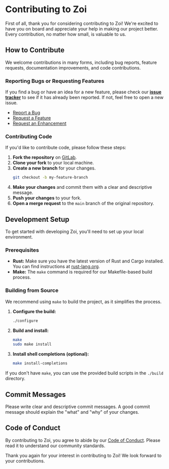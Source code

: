 # Contributing to Zoi

First of all, thank you for considering contributing to Zoi! We're excited to have you on board and appreciate your help in making our project better. Every contribution, no matter how small, is valuable to us.

## How to Contribute

We welcome contributions in many forms, including bug reports, feature requests, documentation improvements, and code contributions.

### Reporting Bugs or Requesting Features

If you find a bug or have an idea for a new feature, please check our [**issue tracker**](https://gitlab.com/Zillowe/Zillwen/Zusty/Zoi/-/issues) to see if it has already been reported. If not, feel free to open a new issue.

- [Report a Bug](https://gitlab.com/Zillowe/Zillwen/Zusty/Zoi/-/issues/new?issuable_template=Bug%20Report)
- [Request a Feature](https://gitlab.com/Zillowe/Zillwen/Zusty/Zoi/-/issues/new?issuable_template=Feature%20Request)
- [Request an Enhancement](https://gitlab.com/Zillowe/Zillwen/Zusty/Zoi/-/issues/new?issuable_template=Enhancement%20Request)

### Contributing Code

If you'd like to contribute code, please follow these steps:

1.  **Fork the repository** on [GitLab](https://gitlab.com/Zillowe/Zillwen/Zusty/Zoi).
2.  **Clone your fork** to your local machine.
3.  **Create a new branch** for your changes.
    ```sh
    git checkout -b my-feature-branch
    ```
4.  **Make your changes** and commit them with a clear and descriptive message.
5.  **Push your changes** to your fork.
6.  **Open a merge request** to the `main` branch of the original repository.

## Development Setup

To get started with developing Zoi, you'll need to set up your local environment.

### Prerequisites

- **Rust:** Make sure you have the latest version of Rust and Cargo installed. You can find instructions at [rust-lang.org](https://www.rust-lang.org/tools/install).
- **Make:** The `make` command is required for our Makefile-based build process.

### Building from Source

We recommend using `make` to build the project, as it simplifies the process.

1.  **Configure the build:**
    ```sh
    ./configure
    ```
2.  **Build and install:**
    ```sh
    make
    sudo make install
    ```
3.  **Install shell completions (optional):**
    ```sh
    make install-completions
    ```

If you don't have `make`, you can use the provided build scripts in the `./build` directory.

## Commit Messages

Please write clear and descriptive commit messages. A good commit message should explain the "what" and "why" of your changes.

## Code of Conduct

By contributing to Zoi, you agree to abide by our [Code of Conduct](./CODE_OF_CONDUCT.md). Please read it to understand our community standards.

Thank you again for your interest in contributing to Zoi! We look forward to your contributions.
